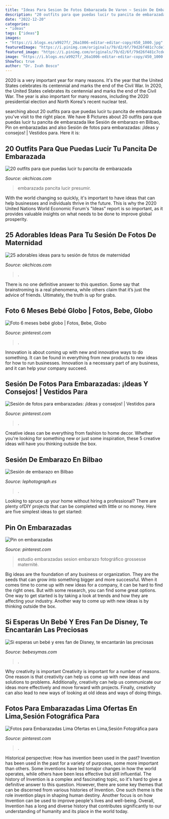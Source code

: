```yaml
---
title: "Ideas Para Sesion De Fotos Embarazada De Varon ~ Sesión De Embarazo En Bilbao"
description: "20 outfits para que puedas lucir tu pancita de embarazada"
date: "2022-12-20"
categories:
- "ideas"
tags: ["ideas"]
images:
- "https://i.blogs.es/a9927f/_26a1006-editar-editar-copy/450_1000.jpg"
featuredImage: "https://i.pinimg.com/originals/79/d2/6f/79d26f481c7cde16702c9caa4db3aa55.jpg"
featured_image: "https://i.pinimg.com/originals/79/d2/6f/79d26f481c7cde16702c9caa4db3aa55.jpg"
image: "https://i.blogs.es/a9927f/_26a1006-editar-editar-copy/450_1000.jpg"
ShowToc: true
author: "Dr. Ivah Bosco"
---
```



2020 is a very important year for many reasons. It's the year that the United States celebrates its centennial and marks the end of the Civil War.
In 2020, the United States celebrates its centennial and marks the end of the Civil War. The year is also important for many reasons, including the 2020 presidential election and North Korea's recent nuclear test.

	

		
searching about 20 outfits para que puedas lucir tu pancita de embarazada you've visit to the right place. We have 8 Pictures about 20 outfits para que puedas lucir tu pancita de embarazada like Sesión de embarazo en Bilbao, Pin on embarazadas and also Sesión de fotos para embarazadas: ¡Ideas y consejos! | Vestidos para. Here it is:
		
    
## 20 Outfits Para Que Puedas Lucir Tu Pancita De Embarazada

<img loading=lazy src="https://www.okchicas.com/wp-content/uploads/2016/07/Outfits-para-lucir-tu-pancita-de-embarazada-11.jpg" onerror="this.onerror=null;this.src='https://tse1.mm.bing.net/th?id=OIP.Gr65ynn1ZHoFXq77lmKicgHaLG&amp;pid=15.1';" alt="20 outfits para que puedas lucir tu pancita de embarazada">

_Source: okchicas.com_

>embarazada pancita lucir presumir. 

	

With the world changing so quickly, it's important to have ideas that can help businesses and individuals thrive in the future. This is why the 2020 United Nations World Economic Forum's "Ideas" report is so important, as it provides valuable insights on what needs to be done to improve global prosperity.

    
## 25 Adorables Ideas Para Tu Sesión De Fotos De Maternidad

<img loading=lazy src="https://www.okchicas.com/wp-content/uploads/2015/11/fotografías-de-embarazadas-3.jpg" onerror="this.onerror=null;this.src='https://tse3.mm.bing.net/th?id=OIP.9aUHALPDFkeWw6C2yjgEkgAAAA&amp;pid=15.1';" alt="25 adorables ideas para tu sesión de fotos de maternidad">

_Source: okchicas.com_

>. 

	

There is no one definitive answer to this question. Some say that brainstroming is a real phenomena, while others claim that it’s just the advice of friends. Ultimately, the truth is up for grabs.

    
## Foto 6 Meses Bebé Globo | Fotos, Bebe, Globo

<img loading=lazy src="https://i.pinimg.com/736x/1e/91/8d/1e918d78383e8770784061e14c043d7d.jpg" onerror="this.onerror=null;this.src='https://tse3.mm.bing.net/th?id=OIP.anagVktOv1QeW4FVGVNayQHaIB&amp;pid=15.1';" alt="Foto 6 meses bebé globo | Fotos, Bebe, Globo">

_Source: pinterest.com_

>. 

	

Innovation is about coming up with new and innovative ways to do something. It can be found in everything from new products to new ideas for how to run businesses. Innovation is a necessary part of any business, and it can help your company succeed.

    
## Sesión De Fotos Para Embarazadas: ¡Ideas Y Consejos! | Vestidos Para

<img loading=lazy src="https://i.pinimg.com/originals/79/d2/6f/79d26f481c7cde16702c9caa4db3aa55.jpg" onerror="this.onerror=null;this.src='https://tse2.mm.bing.net/th?id=OIP.z6Bkjvz3SDzTsw1q_4HyLAHaLH&amp;pid=15.1';" alt="Sesión de fotos para embarazadas: ¡Ideas y consejos! | Vestidos para">

_Source: pinterest.com_

>. 

	

Creative ideas can be everything from fashion to home decor. Whether you're looking for something new or just some inspiration, these 5 creative ideas will have you thinking outside the box.

    
## Sesión De Embarazo En Bilbao

<img loading=lazy src="http://lephotograph.es/wp-content/uploads/2014/11/fotografo-embarazo-maternidad-fotos-bilbao-atardecer-playa-mar-bizkaia.jpg" onerror="this.onerror=null;this.src='https://tse1.mm.bing.net/th?id=OIP.8xxT6-UtgwUNzvtNYSCx7wHaFN&amp;pid=15.1';" alt="Sesión de embarazo en Bilbao">

_Source: lephotograph.es_

>. 

	

Looking to spruce up your home without hiring a professional? There are plenty ofDIY projects that can be completed with little or no money. Here are five simplest ideas to get started: 

    
## Pin On Embarazadas

<img loading=lazy src="https://i.pinimg.com/736x/3e/b4/0d/3eb40dd3e08941a0c5e2faac74fe18b3.jpg" onerror="this.onerror=null;this.src='https://tse1.mm.bing.net/th?id=OIP.7DKRzUW1B8Lq4Iqk8Nw2DQHaLH&amp;pid=15.1';" alt="Pin on embarazadas">

_Source: pinterest.com_

>estudio embarazadas sesion embarazo fotográfico grossesse maternité. 

	

Big ideas are the foundation of any business or organization. They are the seeds that can grow into something bigger and more successful. When it comes time to come up with new ideas for a company, it can be hard to find the right ones. But with some research, you can find some great options. One way to get started is by taking a look at trends and how they are affecting your industry. Another way to come up with new ideas is by thinking outside the box.

    
## Si Esperas Un Bebé Y Eres Fan De Disney, Te Encantarán Las Preciosas

<img loading=lazy src="https://i.blogs.es/a9927f/_26a1006-editar-editar-copy/450_1000.jpg" onerror="this.onerror=null;this.src='https://tse2.mm.bing.net/th?id=OIP.vmaOqyhSVXPeWcAQo3j21AAAAA&amp;pid=15.1';" alt="Si esperas un bebé y eres fan de Disney, te encantarán las preciosas">

_Source: bebesymas.com_

>. 

	

Why creativity is important
Creativity is important for a number of reasons. One reason is that creativity can help us come up with new ideas and solutions to problems. Additionally, creativity can help us communicate our ideas more effectively and move forward with projects. Finally, creativity can also lead to new ways of looking at old ideas and ways of doing things.

    
## Fotos Para Embarazadas Lima Ofertas En Lima,Sesión Fotográfica Para

<img loading=lazy src="https://i.pinimg.com/originals/03/97/87/0397877d638c7a84174f7d2655c23e34.jpg" onerror="this.onerror=null;this.src='https://tse1.mm.bing.net/th?id=OIP.DsmLHhi1IcfXTQZ6MdOgGAHaLH&amp;pid=15.1';" alt="Fotos para Embarazadas Lima Ofertas en Lima,Sesión Fotográfica para">

_Source: pinterest.com_

>. 

	

Historical perspective: How has invention been used in the past?
Invention has been used in the past for a variety of purposes, some more important than others. Some inventions have led tomajor changes in how the world operates, while others have been less effective but still influential. The history of Invention is a complex and fascinating topic, so it's hard to give a definitive answer to this question. However, there are some key themes that can be discerned from various histories of Invention. One such theme is the role invention plays in shaping human destiny. Another focus is on how Invention can be used to improve people's lives and well-being. Overall, Invention has a long and diverse history that contributes significantly to our understanding of humanity and its place in the world today.

